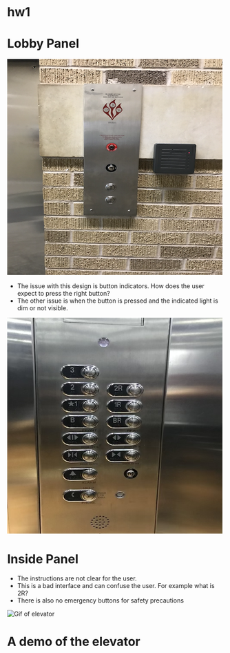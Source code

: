# hw1



<h1>Lobby Panel</h1>
<img src="https://github.com/Man-on-thoughts/hw1/blob/master/images/IMG_1437.png" alt="imageOne">
<ul>
  <li>The issue with this design is button indicators. How does the user expect to press the right button?</li>
  <li> The other issue is when the button is pressed and the indicated light is dim or not visible.</li>
</ul>


<img src="https://github.com/Man-on-thoughts/hw1/blob/master/images/IMG_1446.png" alt="imageTwo">
<h1>Inside Panel</h1>
  <ul>
    <li>The instructions are not clear for the user.</li>
    <li>This is a bad interface and can confuse the user. For example what is 2R?</li>
    <li> There is also no emergency buttons for safety precautions</li>
  </ul>


<img src="https://github.com/Man-on-thoughts/hw1/blob/master/images/Hnet-image.gif" alt="Gif of elevator">

<h1>A demo of the elevator</h1>

